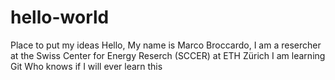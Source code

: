 # hello-world
Place to put my ideas
Hello, 
My name is Marco Broccardo, I am a resercher at the Swiss Center for Energy Reserch (SCCER) at ETH Zürich
I am learning Git
Who knows if I will ever learn this

